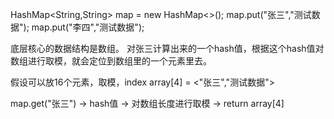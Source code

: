 HashMap<String,String> map = new HashMap<>();
map.put("张三","测试数据");
map.put("李四","测试数据");

底层核心的数据结构是数组。
对张三计算出来的一个hash值，根据这个hash值对数组进行取模，就会定位到数组里的一个元素里去。

假设可以放16个元素，取模，index
array[4] = <"张三","测试数据">

map.get("张三") -> hash值 -> 对数组长度进行取模 -> return array[4]